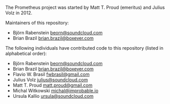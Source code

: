 The Prometheus project was started by Matt T. Proud (emeritus) and
Julius Volz in 2012.

Maintainers of this repository:

* Björn Rabenstein <beorn@soundcloud.com>
* Brian Brazil <brian.brazil@boxever.com>

The following individuals have contributed code to this repository
(listed in alphabetical order):

* Björn Rabenstein <beorn@soundcloud.com>
* Brian Brazil <brian.brazil@boxever.com>
* Flavio W. Brasil <fwbrasil@gmail.com>
* Julius Volz <julius@soundcloud.com>
* Matt T. Proud <matt.proud@gmail.com>
* Michal Witkowski <michal@improbable.io>
* Ursula Kallio <ursula@soundcloud.com>
